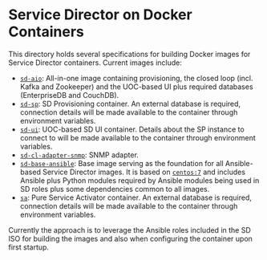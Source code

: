 # Service Director on Docker Containers

This directory holds several specifications for building Docker images for Service Director containers. Current images include:

- [`sd-aio`](sd-aio): All-in-one image containing provisioning, the closed loop (incl. Kafka and Zookeeper) and the UOC-based UI plus required databases (EnterpriseDB and CouchDB).
- [`sd-sp`](sd-sp): SD Provisioning container. An external database is required, connection details will be made available to the container through environment variables.
- [`sd-ui`](sd-ui): UOC-based SD UI container. Details about the SP instance to connect to will be made available to the container through environment variables.
- [`sd-cl-adapter-snmp`](sd-cl-adapter-snmp): SNMP adapter.
- [`sd-base-ansible`](sd-base-ansible): Base image serving as the foundation for all Ansible-based Service Director images. It is based on [`centos:7`](https://hub.docker.com/_/centos/) and includes Ansible plus Python modules required by Ansible modules being used in SD roles plus some dependencies common to all images.
- [`sa`](sa): Pure Service Activator container. An external database is required, connection details will be made available to the container through environment variables.

Currently the approach is to leverage the Ansible roles included in the SD ISO for building the images and also when configuring the container upon first startup.
